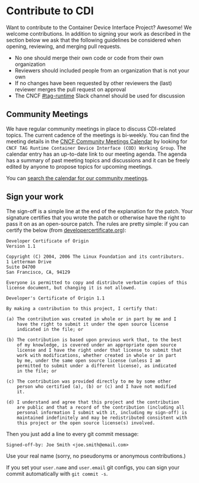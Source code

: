 # Contribute to CDI

Want to contribute to the Container Device Interface Project? Awesome!
We welcome contributions. In addition to signing your work as described in
the section below we ask that the following guidelines be considered when
opening, reviewing, and merging pull requests.

* No one should merge their own code or code from their own organization
* Reviewers should included people from an organization that is not your own
* If no changes have been requested by other reviewers the (last) reviewer
merges the pull request on approval
* The CNCF [#tag-runtime](https://cloud-native.slack.com/archives/CPBE97SMU)
Slack channel should be used for discussion

## Community Meetings

We have regular community meetings in place to discuss CDI-related topics.
The current cadence of the meetings is bi-weekly. You can find the meeting
details in the [CNCF Community Meetings Calendar](https://www.cncf.io/calendar)
by looking for `CNCF TAG Runtime Container Device Interface (COD) Working Group`.
The calendar entry has an up-to-date link to our meeting agenda. The agenda has
a summary of past meeting topics and discussions and it can be freely edited by
anyone to propose topics for upcoming meetings.

You can [search the calendar for our community meetings](https://tockify.com/cncf.public.events/monthly?search=Container%20Device%20Interface).

## Sign your work

The sign-off is a simple line at the end of the explanation for the patch. Your
signature certifies that you wrote the patch or otherwise have the right to pass
it on as an open-source patch. The rules are pretty simple: if you can certify
the below (from [developercertificate.org](http://developercertificate.org/)):

```
Developer Certificate of Origin
Version 1.1

Copyright (C) 2004, 2006 The Linux Foundation and its contributors.
1 Letterman Drive
Suite D4700
San Francisco, CA, 94129

Everyone is permitted to copy and distribute verbatim copies of this
license document, but changing it is not allowed.

Developer's Certificate of Origin 1.1

By making a contribution to this project, I certify that:

(a) The contribution was created in whole or in part by me and I
    have the right to submit it under the open source license
    indicated in the file; or

(b) The contribution is based upon previous work that, to the best
    of my knowledge, is covered under an appropriate open source
    license and I have the right under that license to submit that
    work with modifications, whether created in whole or in part
    by me, under the same open source license (unless I am
    permitted to submit under a different license), as indicated
    in the file; or

(c) The contribution was provided directly to me by some other
    person who certified (a), (b) or (c) and I have not modified
    it.

(d) I understand and agree that this project and the contribution
    are public and that a record of the contribution (including all
    personal information I submit with it, including my sign-off) is
    maintained indefinitely and may be redistributed consistent with
    this project or the open source license(s) involved.
```

Then you just add a line to every git commit message:

    Signed-off-by: Joe Smith <joe.smith@email.com>

Use your real name (sorry, no pseudonyms or anonymous contributions.)

If you set your `user.name` and `user.email` git configs, you can sign your
commit automatically with `git commit -s`.
